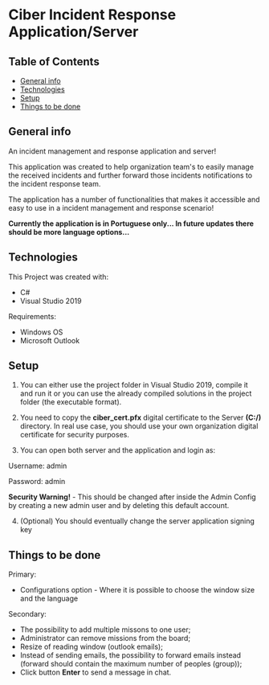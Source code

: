 # Ciber Incident Response Application/Server

## Table of Contents
* [General info](#general-info)
* [Technologies](#technologies)
* [Setup](#setup)
* [Things to be done](#things-to-be-done)

## General info
An incident management and response application and server! 

This application was created to help organization team's to easily manage the received incidents and further forward those incidents notifications to the incident response team. 

The application has a number of functionalities that makes it accessible and easy to use in a incident management and response scenario!

**Currently the application is in Portuguese only... In future updates there should be more language options...**
	
## Technologies
This Project was created with:
* C#
* Visual Studio 2019

Requirements:
* Windows OS
* Microsoft Outlook

	
## Setup

1. You can either use the project folder in Visual Studio 2019, compile it and run it or you can use the already compiled solutions in the project folder (the executable format).

2. You need to copy the **ciber_cert.pfx** digital certificate to the Server **(C:/)** directory. In real use case, you should use your own organization digital certificate for security purposes.

3. You can open both server and the application and login as:

  Username: admin	 
  
  Password: admin
  
**Security Warning!** - This should be changed after inside the Admin Config by creating a new admin user and by deleting this default account.

4. (Optional) You should eventually change the server application signing key

## Things to be done

Primary:
* Configurations option - Where it is possible to choose the window size and the language

Secondary:
* The possibility to add multiple missons to one user;
* Administrator can remove missions from the board;
* Resize of reading window (outlook emails);
* Instead of sending emails, the possibility to forward emails instead (forward should contain the maximum number of peoples (group));
* Click button **Enter** to send a message in chat.
